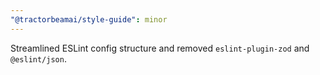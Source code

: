 ```yaml
---
"@tractorbeamai/style-guide": minor
---
```


Streamlined ESLint config structure and removed `eslint-plugin-zod` and `@eslint/json`.
